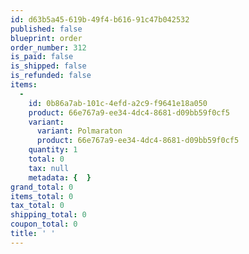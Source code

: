 ```yaml
---
id: d63b5a45-619b-49f4-b616-91c47b042532
published: false
blueprint: order
order_number: 312
is_paid: false
is_shipped: false
is_refunded: false
items:
  -
    id: 0b86a7ab-101c-4efd-a2c9-f9641e18a050
    product: 66e767a9-ee34-4dc4-8681-d09bb59f0cf5
    variant:
      variant: Polmaraton
      product: 66e767a9-ee34-4dc4-8681-d09bb59f0cf5
    quantity: 1
    total: 0
    tax: null
    metadata: {  }
grand_total: 0
items_total: 0
tax_total: 0
shipping_total: 0
coupon_total: 0
title: ' '
---
```


